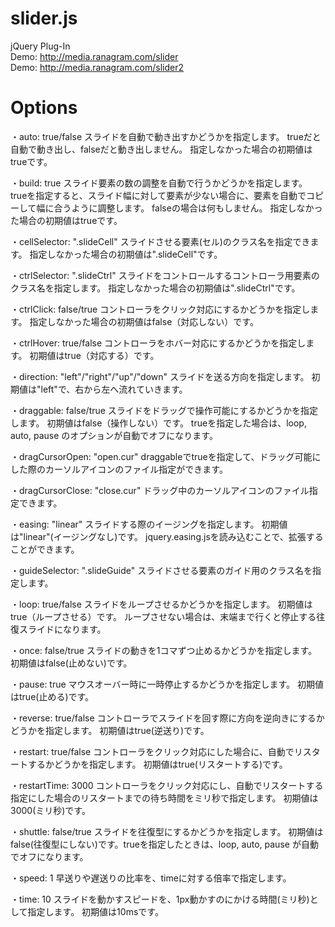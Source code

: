 slider.js
=========
jQuery Plug-In<br />
Demo: http://media.ranagram.com/slider<br />
Demo: http://media.ranagram.com/slider2<br />

# Options
・auto: true/false
	スライドを自動で動き出すかどうかを指定します。
	trueだと自動で動き出し、falseだと動き出しません。
	指定しなかった場合の初期値はtrueです。

・build: true
	スライド要素の数の調整を自動で行うかどうかを指定します。
	trueを指定すると、スライド幅に対して要素が少ない場合に、要素を自動でコピーして幅に合うように調整します。
	falseの場合は何もしません。
	指定しなかった場合の初期値はtrueです。

・cellSelector: ".slideCell"
	スライドさせる要素(セル)のクラス名を指定できます。
	指定しなかった場合の初期値は".slideCell"です。

・ctrlSelector: ".slideCtrl"
	スライドをコントロールするコントローラ用要素のクラス名を指定します。
	指定しなかった場合の初期値は".slideCtrl"です。

・ctrlClick: false/true
	コントローラをクリック対応にするかどうかを指定します。
	指定しなかった場合の初期値はfalse（対応しない）です。

・ctrlHover: true/false
	コントローラをホバー対応にするかどうかを指定します。
	初期値はtrue（対応する）です。

・direction: "left"/"right"/"up"/"down"
	スライドを送る方向を指定します。
	初期値は"left"で、右から左へ流れていきます。

・draggable: false/true
	スライドをドラッグで操作可能にするかどうかを指定します。
	初期値はfalse（操作しない）です。
	trueを指定した場合は、loop, auto, pause のオプションが自動でオフになります。

・dragCursorOpen: "open.cur"
	draggableでtrueを指定して、ドラッグ可能にした際のカーソルアイコンのファイル指定ができます。

・dragCursorClose: "close.cur"
	ドラッグ中のカーソルアイコンのファイル指定できます。

・easing: "linear"
	スライドする際のイージングを指定します。
	初期値は"linear"(イージングなし)です。
	jquery.easing.jsを読み込むことで、拡張することができます。

・guideSelector: ".slideGuide"
	スライドさせる要素のガイド用のクラス名を指定します。

・loop: true/false
	スライドをループさせるかどうかを指定します。
	初期値はtrue（ループさせる）です。
	ループさせない場合は、末端まで行くと停止する往復スライドになります。

・once: false/true
	スライドの動きを1コマずつ止めるかどうかを指定します。
	初期値はfalse(止めない)です。

・pause: true
	マウスオーバー時に一時停止するかどうかを指定します。
	初期値はtrue(止める)です。

・reverse: true/false
	コントローラでスライドを回す際に方向を逆向きにするかどうかを指定します。
	初期値はtrue(逆送り)です。

・restart: true/false
	コントローラをクリック対応にした場合に、自動でリスタートするかどうかを指定します。
	初期値はtrue(リスタートする)です。

・restartTime: 3000
	コントローラをクリック対応にし、自動でリスタートする指定にした場合のリスタートまでの待ち時間をミリ秒で指定します。
	初期値は3000(ミリ秒)です。

・shuttle: false/true
	スライドを往復型にするかどうかを指定します。
	初期値はfalse(往復型にしない)です。trueを指定したときは、loop, auto, pause が自動でオフになります。

・speed: 1
	早送りや遅送りの比率を、timeに対する倍率で指定します。

・time: 10
	スライドを動かすスピードを、1px動かすのにかける時間(ミリ秒)として指定します。
	初期値は10msです。

